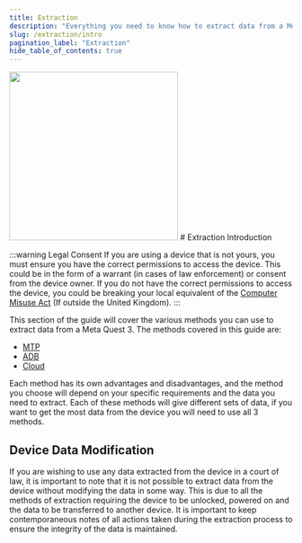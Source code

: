 ```yaml
---
title: Extraction
description: "Everything you need to know how to extract data from a Meta Quest 3"
slug: /extraction/intro
pagination_label: "Extraction"
hide_table_of_contents: true
---
```


<img src="/img/undraw_data-extraction_a558.svg" width="300" />
# Extraction Introduction


:::warning Legal Consent
If you are using a device that is not yours, you must ensure you have the correct permissions to access the device. This could be in the form of a warrant (in cases of law enforcement) or consent from the device owner. If you do not have the correct permissions to access the device, you could be breaking your local equivalent of the [Computer Misuse Act](https://www.legislation.gov.uk/ukpga/1990/18/contents) (If outside the United Kingdom).
:::


This section of the guide will cover the various methods you can use to extract data from a Meta Quest 3. The methods covered in this guide are:
- [MTP](/extraction/mtp)
- [ADB](/extraction/adb/adb_extraction)
- [Cloud](/extraction/cloud)

Each method has its own advantages and disadvantages, and the method you choose will depend on your specific requirements and the data you need to extract. Each of these methods will give different sets of data, if you want to get the most data from the device you will need to use all 3 methods.

## Device Data Modification

If you are wishing to use any data extracted from the device in a court of law, it is important to note that it is not possible to extract data from the device without modifying the data in some way. This is due to all the methods of extraction requiring the device to be unlocked, powered on and the data to be transferred to another device. It is important to keep contemporaneous notes of all actions taken during the extraction process to ensure the integrity of the data is maintained.


